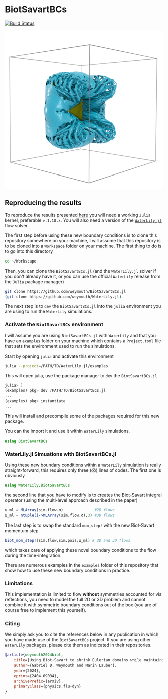 # BiotSavartBCs

[![Build Status](https://github.com/weymouth/BiotSavartBCs.jl/actions/workflows/CI.yml/badge.svg?branch=master)](https://github.com/weymouth/BiotSavartBCs.jl/actions/workflows/CI.yml?query=branch%3Amaster)

![disk](tex/fig/disk_high_re_7.png)

## Reproducing the results

To reproduce the results presented [here](https://arxiv.org/abs/2404.09034) you will need a working `Julia` kernel, preferable `v.1.10.x`. You will also need a version of the [`WaterLily.jl`](https://github.com/weymouth/WaterLily.jl) flow solver.

The first step before using these new boundary conditions is to clone this repository somewhere on your machine, I will assume that this repository is to be cloned into a `Workspace` folder on your machine. The first thing to do is to go into this directory
```bash
cd ~/Workscape
```
Then, you can clone the `BiotSavartBCs.jl` (and the `WaterLily.jl` solver if you don't already have it, or you can use the official `WaterLily` release from the `Julia` package manager)
```bash
git clone https://github.com/weymouth/BiotSavartBCs.jl
(git clone https://github.com/weymouth/WaterLily.jl)
```
The next step is to `dev` the `BiotSavartBCs.jl` into the `julia` environment you are using to run the `WaterLily` simulations.

### Activate the `BiotSavartBCs` environment

I will assume you are using `BiotSavartBCs.jl` with `WaterLily` and that you have an `examples` folder on your machine which contains a `Project.toml` file that sets the environment used to run the simulations. 

Start by opening `julia` and activate this environment
```bash
julia --project=/PATH/TO/WaterLily.jl/examples
```
This will open julia, use the package manager to `dev` the `BiotSavartBCs.jl`
```julia
julia> ]
(examples) pkg> dev /PATH/TO/BiotSavartBCs.jl
...
(examples) pkg> instantiate
...
```
This will install and precompile some of the packages required for this new package.

You can the import it and use it within `WaterLily` simulations.
```julia
using BiotSavartBCs
```

### WaterLily.jl Simuations with BiotSavartBCs.jl

Using these new boundary conditions within a `WaterLily` simulation is really straight-forward, this requires only three (😱) lines of codes. The first one is obviously

```julia
using WaterLily,BiotSavartBCs
```
the second line that you have to modify is to creates the Biot-Savart integral operator (using the multi-level approach described in the paper)

```julia
ω_ml = MLArray(sim.flow.σ)              #2D flows
ω_ml = ntuple(i->MLArray(sim.flow.σ),3) #3D flows
```

The last step is to swap the standard `mom_step!` with the new Biot-Savart momentum step
```julia
biot_mom_step!(sim.flow,sim.pois,ω_ml) # 2D and 3D flows
```
which takes care of applying these novel boundary conditions to the flow during the time-integration.

There are numerous examples in the `examples` folder of this repository that show how to use these new boundary conditions in practice.

### Limitations

This implementation is limited to flow __without__ symmetries accounted for via reflections, you need to model the full 2D or 3D problem and cannot combine it with symmetric boundary conditions out of the box (you are of course free to implement this yourself).

### Citing

We simply ask you to cite the references below in any publication in which you have made use of the `BiotSavartBCs` project. If you are using other `WaterLily` packages, please cite them as indicated in their repositories.

```bibtex
@article{weymouth2024biot,
    title={Using Biot-Savart to shrink Eulerian domains while maintaining or improving external flow accuracy}, 
    author={Gabriel D. Weymouth and Marin Lauber},
    year={2024},
    eprint={2404.09034},
    archivePrefix={arXiv},
    primaryClass={physics.flu-dyn}
}
```